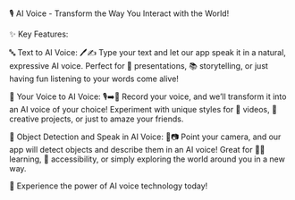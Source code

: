 🎙️ AI Voice - Transform the Way You Interact with the World!

✨ Key Features:

🔤 Text to AI Voice:
🖊️✍️ Type your text and let our app speak it in a natural, expressive AI voice. Perfect for 📢 presentations, 📚 storytelling, or just having fun listening to your words come alive!

🎤 Your Voice to AI Voice:
🎙️➡️🤖 Record your voice, and we’ll transform it into an AI voice of your choice! Experiment with unique styles for 🎥 videos, 🎵 creative projects, or just to amaze your friends.

📸 Object Detection and Speak in AI Voice:
👀📷 Point your camera, and our app will detect objects and describe them in an AI voice! Great for 🧑‍🎓 learning, 🤝 accessibility, or simply exploring the world around you in a new way.

🚀 Experience the power of AI voice technology today!
